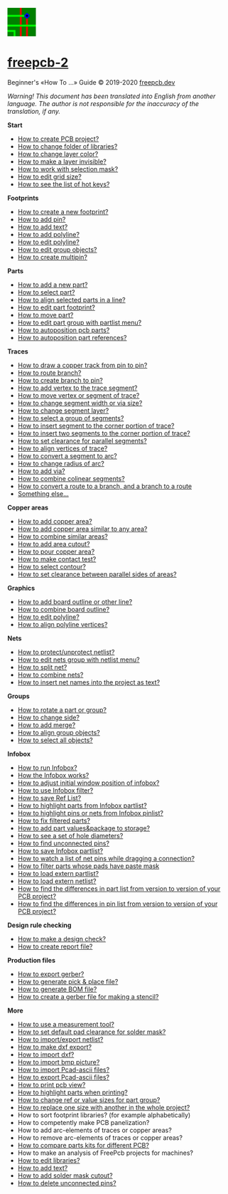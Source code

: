 ![](/pictures/upload.png) 
# [freepcb-2](https://freepcb.dev)

Beginner's «How To ...» Guide  © 2019-2020 [freepcb.dev](https://freepcb.dev)

_Warning! This document has been translated into English from another language. The author is not responsible for the inaccuracy of the translation, if any._

**Start**

* [How to create PCB project?](new_project.md)
* [How to change folder of libraries?](lib_folder.md)
* [How to change layer color?](colors.md)
* [How to make a layer invisible?](layer_vis.md)
* [How to work with selection mask?](sel_mask.md)
* [How to edit grid size?](grid.md)
* [How to see the list of hot keys?](hotkeys.md)

**Footprints**

* [How to create a new footprint?](new_fp.md)
* [How to add pin?](add_pin.md)
* [How to add text?](add_fp_text.md)
* [How to add polyline?](add_fp_poly.md)
* [How to edit polyline?](edit_fp_poly.md)
* [How to edit group objects?](fp_group.md)
* [How to create multipin?](multipin.md)

**Parts**

* [How to add a new part?](add_part.md)
* [How to select part?](select_part.md)
* [How to align selected parts in a line?](line_up.md)
* [How to edit part footprint?](edit_fp.md)
* [How to move part?](move_part.md)
* [How to edit part group with partlist menu?](part_list.md)
* [How to autoposition pcb parts?](part_pos.md)
* [How to autoposition part references?](ref_pos.md)

**Traces**

* [How to draw a copper track from pin to pin?](route.md)
* [How to route branch?](routing_branch.md)
* [How to create branch to pin?](edit_traces.md)
* [How to add vertex to the trace segment?](add_vertex.md)
* [How to move vertex or segment of trace?](move_seg.md)
* [How to change segment width or via size?](seg_width.md)
* [How to change segment layer?](seg_layer.md)
* [How to select a group of segments?](sel_seg_gr.md)
* [How to insert segment to the corner portion of trace?](insert_seg.md)
* [How to insert two segments to the corner portion of trace?](insert_seg2.md)
* [How to set clearance for parallel segments?](set_seg_clearance.md)
* [How to align vertices of trace?](align_vertex.md)
* [How to convert a segment to arc?](seg_2_arc.md)
* [How to change radius of arc?](seg_change_rad.md)
* [How to add via?](add_via.md)
* [How to combine colinear segments?](check_tr.md)
* [How to convert a route to a branch, and a branch to a route](branch2trace.md)
* [Something else...](edit_traces2.md)

**Copper areas**

* [How to add copper area?](add_area.md)
* [How to add copper area similar to any area?](similar_area.md)
* [How to combine similar areas?](comb_areas.md)
* [How to add area cutout?](area_cut.md)
* [How to pour copper area?](pour_area.md)
* [How to make contact test?](contact_test.md)
* [How to select contour?](select_cont.md)
* [How to set clearance between parallel sides of areas?](set_side_clearance.md)

**Graphics**

* [How to add board outline or other line?](add_polyline.md)
* [How to combine board outline?](comb_bo.md)
* [How to edit polyline?](edit_bo.md)
* [How to align polyline vertices?](align_bo.md)

**Nets**

* [How to protect/unprotect netlist?](unprotect_nl.md)
* [How to edit nets group with netlist menu?](edit_net_gr.md)
* [How to split net?](split_net.md)
* [How to combine nets?](comb_nets.md)
* [How to insert net names into the project as text?](insert_nets.md)

**Groups**

* [How to rotate a part or group?](rotate.md)
* [How to change side?](side.md)
* [How to add merge?](add_merge.md)
* [How to align group objects?](align_gr.md)
* [How to select all objects?](select_all.md)

**Infobox**

* [How to run Infobox?](IB_run.md)
* [How the Infobox works?](ib_works.md)
* [How to adjust initial window position of infobox?](IB_win_pos.md)
* [How to use Infobox filter?](IB_use.md)
* [How to save Ref List?](IB_ref_list.md)
* [How to highlight parts from Infobox partlist?](ib_highlight_parts.md)
* [How to highlight pins or nets from Infobox pinlist?](ib_highlight_pins.md)
* [How to fix filtered parts?](ib_fix.md)
* [How to add part values&package to storage?](ib_add_values.md)
* [How to see a set of hole diameters?](hole_diam.md)
* [How to find unconnected pins?](unconnected.md)
* [How to save Infobox partlist?](ib_txt_list.md)
* [How to watch a list of net pins while dragging a connection?](ib_drag_con.md)
* [How to filter parts whose pads have paste mask](paste_mask_check.md)
* [How to load extern partlist?](IB_imp_plist.md)
* [How to load extern netlist?](IB_imp_nlist.md)
* [How to find the differences in part list from version to version of your PCB project?](c_plist.md)
* [How to find the differences in pin list from version to version of your PCB project?](c_nlist.md)

**Design rule checking**

* [How to make a design check?](DRC.md)
* [How to create report file?](drc_report.md)

**Production files**

* [How to export gerber?](gerber.md)
* [How to generate pick & place file?](pnp.md)
* [How to generate BOM file?](bom.md)
* [How to create a gerber file for making a stencil?](stencil.md)

**More**

* [How to use a measurement tool?](measurement_tool.md)
* [How to set default pad clearance for solder mask?](sm_def.md)
* [How to import/export netlist?](net_imp.md)
* [How to make dxf export?](dxf_exp.md)
* [How to import dxf?](dxf_imp.md)
* [How to import bmp picture?](bmp_imp.md)
* [How to import Pcad-ascii files?](pcad_imp.md)
* [How to export Pcad-ascii files?](pcad_exp.md)
* [How to print pcb view?](pcb_view.md)
* [How to highlight parts when printing?](print_h.md)
* [How to change ref or value sizes for part group?](edit_silk.md)
* [How to replace one size with another in the whole project?](replace.md)
* How to sort footprint libraries? (for example alphabetically)
* How to competently make PCB panelization?
* How to add arc-elements of traces or copper areas?
* How to remove arc-elements of traces or copper areas?
* [How to compare parts kits for different PCB?](diff_pcb.md)
* How to make an analysis of FreePcb projects for machines?
* [How to edit libraries?](fp_edit.md)
* [How to add text?](add_text.md)
* [How to add solder mask cutout?](add_polyline.md)
* [How to delete unconnected pins?](del_u_pins.md)








